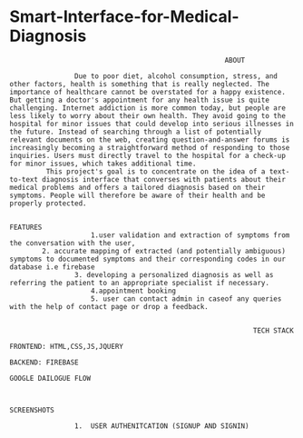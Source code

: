 # Smart-Interface-for-Medical-Diagnosis
                                                         ABOUT
           
					Due to poor diet, alcohol consumption, stress, and other factors, health is something that is really neglected. The importance of healthcare cannot be overstated for a happy existence. But getting a doctor's appointment for any health issue is quite challenging. Internet addiction is more common today, but people are less likely to worry about their own health. They avoid going to the hospital for minor issues that could develop into serious illnesses in the future. Instead of searching through a list of potentially relevant documents on the web, creating question-and-answer forums is increasingly becoming a straightforward method of responding to those inquiries. Users must directly travel to the hospital for a check-up for minor issues, which takes additional time. 
             This project's goal is to concentrate on the idea of a text-to-text diagnosis interface that converses with patients about their medical problems and offers a tailored diagnosis based on their symptoms. People will therefore be aware of their health and be properly protected.
						  
							                                          FEATURES
						1.user validation and extraction of symptoms from the conversation with the user,
            2. accurate mapping of extracted (and potentially ambiguous) symptoms to documented symptoms and their corresponding codes in our database i.e firebase
				    3. developing a personalized diagnosis as well as referring the patient to an appropriate specialist if necessary.
						4.appointment booking
						5. user can contact admin in caseof any queries with the help of contact page or drop a feedback.
						
						
						                                        TECH STACK 
																										FRONTEND: HTML,CSS,JS,JQUERY
																										BACKEND: FIREBASE
																										GOOGLE DAILOGUE FLOW
																										
																										
																										SCREENSHOTS
																										
					1.	USER AUTHENITCATION (SIGNUP AND SIGNIN)
						
						
						
